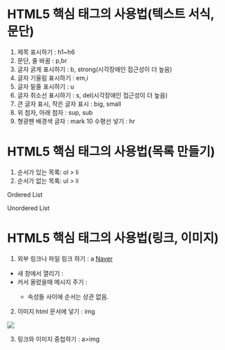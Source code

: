 # HTML5 핵심 태그의 사용법(텍스트 서식,문단)

1. 제목 표시하기 : h1~h6
2. 문단, 줄 바꿈 : p,br
3. 글자 굵게 표시하기 : b, strong(시각장애인 접근성이 더 높음)
4. 글자 기울림 표시하기 : em,i
5. 글자 밑줄 표시하기 : u
6. 글자 취소선 표시하기 : s, del(시각장애인 접근성이 더 높음)
7. 큰 글자 표시, 작은 글자 표시 : big, small
8. 위 첨자, 아래 첨자 : sup, sub
9. 형광펜 배경색 글자 : mark
10 수평선 넣기 : hr


# HTML5 핵심 태그의 사용법(목록 만들기)

1. 순서가 있는 목록: ol > li
2. 순서가 없는 목록: ul > li

Ordered List

Unordered List

# HTML5 핵심 태그의 사용법(링크, 이미지)

1. 외부 링크나 파일 링크 하기 : a
  <a href="http://www.naver.com">Naver</a>

  - 새 창에서 열리기 :<a hrdf="" target="_blank"><a>
  - 커서 올렸을때 메시지 주기 : <a hrdf="" title="메시지 입력하세요."><a>
    * 속성들 사이에 순서는 상관 없음.


2. 이미지 html 문서에 넣기 : img
  <img src = "파일 경로">

3. 링크와 이미지 중첩하기 : a>img
  <a href="http://www.naver.com"><img src=""></a>

